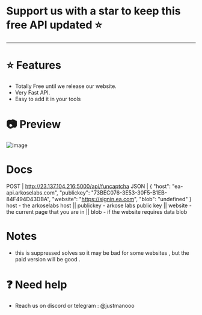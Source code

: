 # Support us with a star to keep this free API updated ⭐
-----------------------------------
# ⭐ Features 
- Totally Free until we release our website.
- Very Fast API.
- Easy to add it in your tools

# 📷 Preview
![image](https://github.com/user-attachments/assets/b08ce497-fb0e-4b5c-ad15-55ded8a1441f)

# Docs
POST | http://23.137.104.216:5000/api/funcaptcha 
JSON | {
  "host": "ea-api.arkoselabs.com",
  "publickey": "73BEC076-3E53-30F5-B1EB-84F494D43DBA",
  "website": "https://signin.ea.com",
  "blob": "undefined"
}
host - the arkoselabs host || publickey - arkose labs public key || website - the current page that you are in || blob - if the website requires data blob

# Notes 
- this is suppressed solves so it may be bad for some websites , but the paid version will be good .

# ❓ Need help
- Reach us on discord or telegram : @justmanooo 

